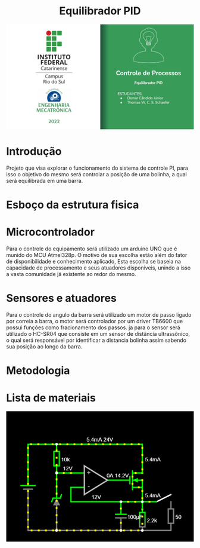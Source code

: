 <h1 align="center"> Equilibrador PID </h1>

![ALOW](Imagens/Logo.PNG)

# Introdução
Projeto que visa explorar o funcionamento do sistema de controle PI, para isso o objetivo do mesmo será controlar a posição de uma bolinha, a qual será equilibrada em uma barra.

# Esboço da estrutura fisica

# Microcontrolador
Para o controle do equipamento será utilizado um arduino UNO que é munido do MCU Atmel328p. 
O motivo de sua escolha estão além do fator de disponibilidade e conhecimento aplicado, Esta escolha se baseia na capacidade de processamento e seus atuadores disponiveis, unindo a isso a vasta comunidade já existente ao redor do mesmo.

# Sensores e atuadores
Para o controle do angulo da barra será utilizado um motor de passo ligado por correia a barra, o motor será controlador por um driver TB6600 que possui funções como fracionamento dos passos.
ja para o sensor será utilizado o HC-SR04 que consiste em um sensor de distância ultrassônico, o qual será responsável por identificar a distancia bolinha assim sabendo sua posição ao longo da barra.
# Metodologia
# Lista de materiais
![teste](Imagens/abc.png)
